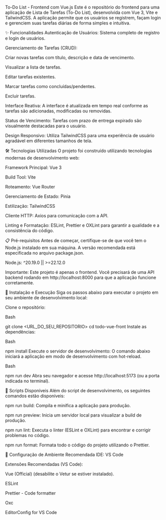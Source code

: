 To-Do List - Frontend com Vue.js
Este é o repositório do frontend para uma aplicação de Lista de Tarefas (To-Do List), desenvolvida com Vue 3, Vite e TailwindCSS. A aplicação permite que os usuários se registrem, façam login e gerenciem suas tarefas diárias de forma simples e intuitiva.

✨ Funcionalidades
Autenticação de Usuários: Sistema completo de registro e login de usuários.

Gerenciamento de Tarefas (CRUD):

Criar novas tarefas com título, descrição e data de vencimento.

Visualizar a lista de tarefas.

Editar tarefas existentes.

Marcar tarefas como concluídas/pendentes.

Excluir tarefas.

Interface Reativa: A interface é atualizada em tempo real conforme as tarefas são adicionadas, modificadas ou removidas.

Status de Vencimento: Tarefas com prazo de entrega expirado são visualmente destacadas para o usuário.

Design Responsivo: Utiliza TailwindCSS para uma experiência de usuário agradável em diferentes tamanhos de tela.

🛠️ Tecnologias Utilizadas
O projeto foi construído utilizando tecnologias modernas de desenvolvimento web:

Framework Principal: Vue 3

Build Tool: Vite

Roteamento: Vue Router

Gerenciamento de Estado: Pinia

Estilização: TailwindCSS

Cliente HTTP: Axios para comunicação com a API.

Linting e Formatação: ESLint, Prettier e OXLint para garantir a qualidade e a consistência do código.

📋 Pré-requisitos
Antes de começar, certifique-se de que você tem o Node.js instalado em sua máquina. A versão recomendada está especificada no arquivo package.json.

Node.js: ^20.19.0 || >=22.12.0

Importante: Este projeto é apenas o frontend. Você precisará de uma API backend rodando em http://localhost:8000 para que a aplicação funcione corretamente.

🚀 Instalação e Execução
Siga os passos abaixo para executar o projeto em seu ambiente de desenvolvimento local:

Clone o repositório:

Bash

git clone <URL_DO_SEU_REPOSITORIO>
cd todo-vue-front
Instale as dependências:

Bash

npm install
Execute o servidor de desenvolvimento:
O comando abaixo iniciará a aplicação em modo de desenvolvimento com hot-reload.

Bash

npm run dev
Abra seu navegador e acesse http://localhost:5173 (ou a porta indicada no terminal).

📜 Scripts Disponíveis
Além do script de desenvolvimento, os seguintes comandos estão disponíveis:

npm run build: Compila e minifica a aplicação para produção.

npm run preview: Inicia um servidor local para visualizar a build de produção.

npm run lint: Executa o linter (ESLint e OXLint) para encontrar e corrigir problemas no código.

npm run format: Formata todo o código do projeto utilizando o Prettier.

🔧 Configuração de Ambiente Recomendada
IDE: VS Code

Extensões Recomendadas (VS Code):

Vue (Official) (desabilite o Vetur se estiver instalado).

ESLint

Prettier - Code formatter

Oxc

EditorConfig for VS Code